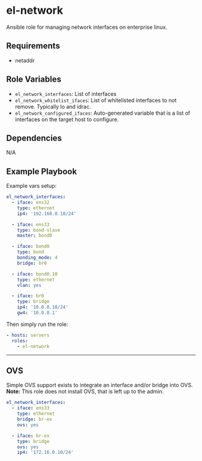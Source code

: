 # el-network

Ansible role for managing network interfaces on enterprise linux.

## Requirements

* netaddr

## Role Variables

* `el_network_interfaces`: List of interfaces
* `el_network_whitelist_ifaces`: List of whitelisted interfaces to not remove. Typically lo and idrac.
* `el_network_configured_ifaces`: Auto-generated variable that is a list of interfaces on the target host to configure.

## Dependencies

N/A

## Example Playbook

Example vars setup:

```yaml
el_network_interfaces:
  - iface: ens32
    type: ethernet
    ip4: '192.168.0.10/24'

  - iface: ens33
    type: bond-slave
    master: bond0

  - iface: bond0
    type: bond
    bonding_mode: 4
    bridge: br0

  - iface: bond0.10
    type: ethernet
    vlan: yes

  - iface: br0
    type: bridge
    ip4: '10.0.0.10/24'
    gw4: '10.0.0.1'
```

Then simply run the role:

```yaml
- hosts: servers
  roles:
    - el-network
```

---

## OVS

Simple OVS support exists to integrate an interface and/or bridge into OVS. **Note:** This role does
not install OVS, that is left up to the admin.

```yaml
el_network_interfaces:
  - iface: ens33
    type: ethernet
    bridge: br-ex
    ovs: yes

  - iface: br-ex
    type: bridge
    ovs: yes
    ip4: '172.16.0.10/24'
```
